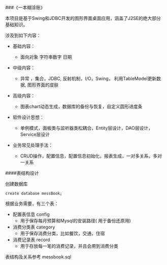 ###《一本糊涂账》

本项目是基于Swing和JDBC开发的图形界面桌面应用，涵盖了J2SE的绝大部分基础知识。

涉及到如下内容：
- 基础内容：
    - 面向对象 字符串数字 日期

- 中级内容：
    - 异常 ，集合，JDBC, 反射机制，I/O，Swing， 利用TableModel更新数据, 图形界面的皮肤

- 高级内容：
    - 图表chart动态生成，数据库的备份与恢复，自定义圆形进度条

- 软件设计思想：
    - 单例模式，面板类与监听器类松耦合，Entity层设计，DAO层设计，Service层设计

- 业务常见处理手法：
    - CRUD操作，配置信息，配置信息初始化，报表生成，一对多关系，多对一关系

####表结构设计

创建数据库
```
create database messBook;
```
根据业务需要，有三个表：
- 配置表信息 config
    - 用于保存每月预算和Mysql的安装路径( 用于备份还原用)
- 消费分类表 category
    - 用于保存消费分类，比如餐饮，交通，住宿
- 消费记录表 record
    - 用于存放每一笔的消费记录，并且会用到消费分类
    
表结构及关系参考 messbook.sql